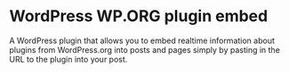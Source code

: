 WordPress WP.ORG plugin embed
=================

A WordPress plugin that allows you to embed realtime information about plugins from WordPress.org into posts and pages simply by pasting in the URL to the plugin into your post.

